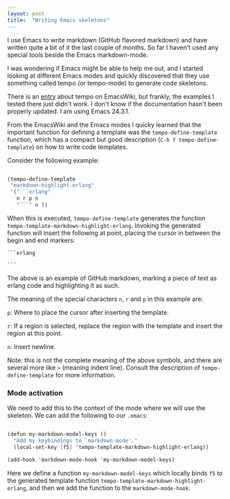 ```yaml
---
layout: post
title:  "Writing Emacs skeletons"
---
```


I use Emacs to write markdown (GitHub flavored markdown) and have
written quite a bit of it the last couple of months. So far I haven't
used any special tools beside the Emacs markdown-mode.

I was wondering if Emacs might be able to help me out, and I started
looking at different Emacs modes and quickly discovered that they use
something called tempo (or tempo-mode) to generate code skeletons.

There is an [entry](http://www.emacswiki.org/emacs/TempoMode) about
tempo on EmacsWiki, but frankly, the examples I tested there just
didn't work. I don't know if the documentation hasn't been properly
updated. I am using Emacs 24.3.1.

From the EmacsWiki and the Emacs modes I quicky learned that the
important function for defining a template was the
`tempo-define-template` function, which has a compact but good
description (`C-h f tempo-define-template`) on how to write code
templates.

Consider the following example:

```scheme

(tempo-define-template
 "markdown-highlight-erlang"
 '("```erlang"
   n r p n
   "```" n ))

```

When this is executed, `tempo-define-template` generates the function
`tempo-template-markdown-highlight-erlang`. Invoking the generated
function will insert the following at point, placing the cursor in
between the begin and end markers:

    ```erlang

    ```

The above is an example of GitHub markdown, marking a piece of text as
erlang code and highlighting it as such.

The meaning of the special characters `n`, `r` and `p` in this example are:

`p`: Where to place the cursor after inserting the template.

`r`: If a region is selected, replace the region with the template and
insert the region at this point.

`n`: Insert newline.

Note: this is not the complete meaning of the above symbols, and there
are several more like `>` (meaning indent line). Consult the
description of `tempo-define-template` for more information.

### Mode activation ###

We need to add this to the context of the mode where we will use the
skeleton. We can add the following to our `.emacs`:

```scheme

(defun my-markdown-model-keys ()
  "Add my keybindings to `markdown-mode'."
  (local-set-key [f5] 'tempo-template-markdown-highlight-erlang))

(add-hook 'markdown-mode-hook 'my-markdown-model-keys)

```

Here we define a function `my-markdown-model-keys` which locally binds
`f5` to the generated template function
`tempo-template-markdown-highlight-erlang`, and then we add the
function to the `markdown-mode-hook`.
